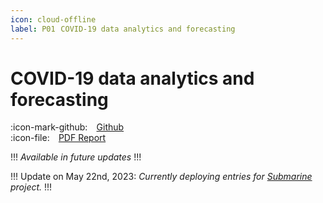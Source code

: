 ```yaml
---
icon: cloud-offline
label: P01⠀COVID-19 data analytics and forecasting
---
```

# COVID-19 data analytics and forecasting

:icon-mark-github: ⠀[Github](https://github.com/oddeyemotion/DS-Assignment)\
:icon-file: ⠀[PDF Report](https://github.com/oddeyemotion/DS-Assignment/blob/edabf74bfcc625845b2140f0f95f6eaeb9a086ee/Report%20-%20Proud%20Cockroaches%20(pdf%20-%20ver%202).pdf)

!!!
*Available in future updates*
!!!

!!!
Update on May 22nd, 2023: *Currently deploying entries for [Submarine](/projects/P04-submarine.md) project.*
!!!